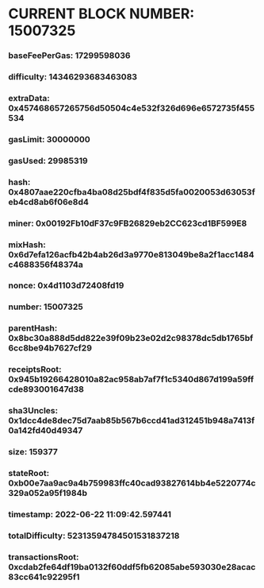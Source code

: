 # CURRENT BLOCK NUMBER: 15007325

### baseFeePerGas: 17299598036
### difficulty: 14346293683463083
### extraData: 0x457468657265756d50504c4e532f326d696e6572735f455534
### gasLimit: 30000000
### gasUsed: 29985319
### hash: 0x4807aae220cfba4ba08d25bdf4f835d5fa0020053d63053feb4cd8ab6f06e8d4
### miner: 0x00192Fb10dF37c9FB26829eb2CC623cd1BF599E8
### mixHash: 0x6d7efa126acfb42b4ab26d3a9770e813049be8a2f1acc1484c4688356f48374a
### nonce: 0x4d1103d72408fd19
### number: 15007325
### parentHash: 0x8bc30a888d5dd822e39f09b23e02d2c98378dc5db1765bf6cc8be94b7627cf29
### receiptsRoot: 0x945b19266428010a82ac958ab7af7f1c5340d867d199a59ffcde893001647d38
### sha3Uncles: 0x1dcc4de8dec75d7aab85b567b6ccd41ad312451b948a7413f0a142fd40d49347
### size: 159377
### stateRoot: 0xb00e7aa9ac9a4b759983ffc40cad93827614bb4e5220774c329a052a95f1984b
### timestamp: 2022-06-22 11:09:42.597441
### totalDifficulty: 52313594784501531837218
### transactionsRoot: 0xcdab2fe64df19ba0132f60ddf5fb62085abe593030e28acac83cc641c92295f1
